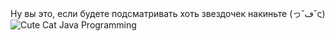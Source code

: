 Ну вы это, если будете подсматривать хоть звездочек накиньте (っ˘ڡ˘ς)
![Cute Cat Java Programming](https://github.com/user-attachments/assets/b07f1dcd-5634-4800-9657-692abc56d12d)
